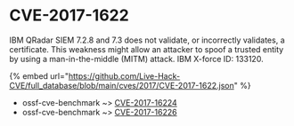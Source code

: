 # CVE-2017-1622

IBM QRadar SIEM 7.2.8 and 7.3 does not validate, or incorrectly validates, a certificate. This weakness might allow an attacker to spoof a trusted entity by using a man-in-the-middle (MITM) attack. IBM X-force ID: 133120.

{% embed url="https://github.com/Live-Hack-CVE/full_database/blob/main/cves/2017/CVE-2017-1622.json" %}


* ossf-cve-benchmark ~> [CVE-2017-16224](https://zeste.alice-snow.ru/2017/database/cve-2017-1622/cve-2017-16224-ossf-cve-benchmark)
* ossf-cve-benchmark ~> [CVE-2017-16226](https://zeste.alice-snow.ru/2017/database/cve-2017-1622/cve-2017-16226-ossf-cve-benchmark)